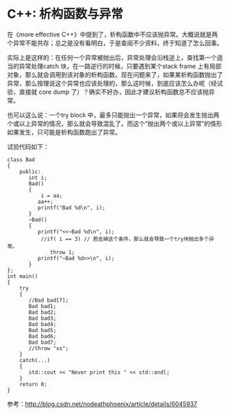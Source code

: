# C++: 析构函数与异常

在《more effective C++》中提到了，析构函数中不应该抛异常。大概说就是两个异常不能共存；总之是没有看明白，于是查阅不少资料，终于知道了怎么回事。

实际上是这样的：在任何一个异常被抛出后，异常处理会沿栈逆上，查找第一个适当的异常处理catch 块，在一路逆行的时候，只要遇到某个stack frame 上有局部对象，那么就会调用到该对象的析构函数。现在问题来了，如果某析构函数抛出了异常，那么按理说这个异常也应该处理的，那么这时候，到底应该怎么办呢（经试验，直接就 core dump 了）？确实不好办，因此才建议析构函数总不应该抛异常。

也可以这么说：一个try block 中，最多只能抛出一个异常，如果将会发生抛出两个或以上异常的情况，那么就会导致混乱了。而这个“抛出两个或以上异常”的情形如果发生，只可能是析构函数跑出了异常。

试验代码如下：
```
class Bad
{
    public:
       int i;
       Bad()
       {
           i = aa;
          aa++;
          printf("Bad %d\n", i);
       }
       ~Bad()
       {
          printf("<<~Bad %d\n", i);
           //if( i == 3) // 若去掉这个条件，那么就会导致一个try块抛出多个异常。
              throw 1;
          printf("~Bad %d>>\n", i);
       }
};
int main()
{
    try
    {
       //Bad bad[7];
       Bad bad1;
       Bad bad2;
       Bad bad3;
       Bad bad4;
       Bad bad5;
       Bad bad6;
       Bad bad7;
       //throw "xx";
    }
    catch(...)
    {
       std::cout << "Never print this " << std::endl;
    }
    return 0;
}
```

参考：http://blog.csdn.net/nodeathphoenix/article/details/6045937

